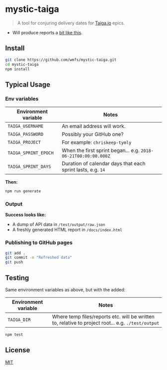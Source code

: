 # mystic-taiga

> A tool for conjuring delivery dates for [Taiga.io](https://taiga.io/) epics.

* Will produce reports a [bit like this](https://wmfs.github.io/mystic-taiga/).

## <a name="install"></a>Install
```bash
git clone https://github.com/wmfs/mystic-taiga.git
cd mystic-taiga
npm install
```

## Typical Usage

### Env variables

| Environment variable  | Notes     |
| --------------------  | --------- |
| `TAIGA_USERNAME`      | An email address will work. |
| `TAIGA_PASSWORD`      | Possibly your GitHub one? |
| `TAIGA_PROJECT`       | For example: `chriskeep-tymly` |
| `TAIGA_SPRINT_EPOCH`  | When the first sprint began... e.g. `2018-06-21T00:00:00.000Z` |
| `TAIGA_SPRINT_DAYS`   | Duration of calendar days that each sprint lasts, e.g. `14` |


**Then:**

```bash
npm run generate
```

### Output

**Success looks like:**

* A dump of API data in `/test/output/raw.json`
* A freshly generated HTML report in `/docs/index.html`

### Publishing to GitHub pages

``` bash
git add .
git commit -m "Refreshed data"
git push
```

## Testing

Same environment variables as above, but with the added:

| Environment variable  | Notes     |
| --------------------  | --------- |
| `TAIGA_DIR`           | Where temp files/reports etc. will be written to, relative to project root... e.g. `./test/output` |

``` bash
npm test
```

## <a name="license"></a>License
[MIT](https://github.com/wmfs/mystic-taiga/blob/master/LICENSE)
